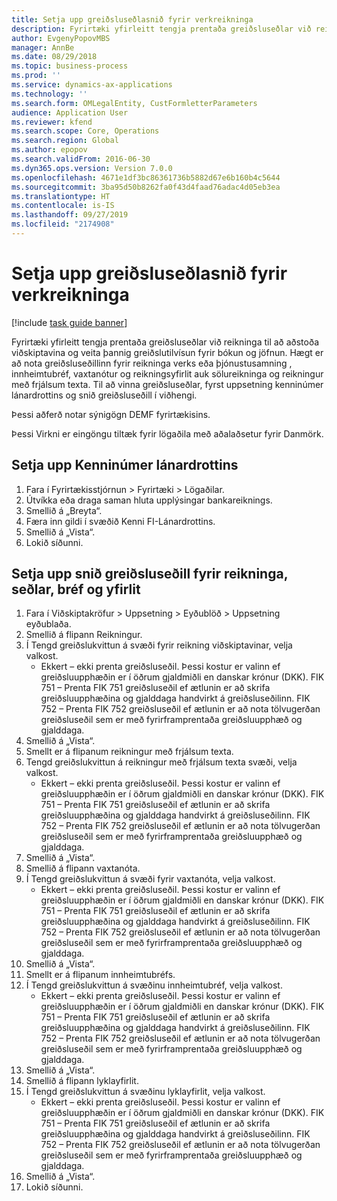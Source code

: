 ```yaml
---
title: Setja upp greiðsluseðlasnið fyrir verkreikninga
description: Fyrirtæki yfirleitt tengja prentaða greiðsluseðlar við reikninga til að aðstoða viðskiptavina og veita þannig greiðslutilvísun fyrir bókun og jöfnun.
author: EvgenyPopovMBS
manager: AnnBe
ms.date: 08/29/2018
ms.topic: business-process
ms.prod: ''
ms.service: dynamics-ax-applications
ms.technology: ''
ms.search.form: OMLegalEntity, CustFormletterParameters
audience: Application User
ms.reviewer: kfend
ms.search.scope: Core, Operations
ms.search.region: Global
ms.author: epopov
ms.search.validFrom: 2016-06-30
ms.dyn365.ops.version: Version 7.0.0
ms.openlocfilehash: 4671e1df3bc86361736b5882d67e6b160b4c5644
ms.sourcegitcommit: 3ba95d50b8262fa0f43d4faad76adac4d05eb3ea
ms.translationtype: HT
ms.contentlocale: is-IS
ms.lasthandoff: 09/27/2019
ms.locfileid: "2174908"
---
```

# <a name="set-up-payment-slip-format-for-project-invoices"></a>Setja upp greiðsluseðlasnið fyrir verkreikninga

[!include [task guide banner](../../includes/task-guide-banner.md)]

Fyrirtæki yfirleitt tengja prentaða greiðsluseðlar við reikninga til að aðstoða viðskiptavina og veita þannig greiðslutilvísun fyrir bókun og jöfnun. Hægt er að nota greiðsluseðillinn fyrir reikninga verks eða þjónustusamning , innheimtubréf, vaxtanótur og reikningsyfirlit auk sölureikninga og reikningur með frjálsum texta. Til að vinna greiðsluseðlar, fyrst uppsetning kenninúmer lánardrottins og snið greiðsluseðill í viðhengi.

Þessi aðferð notar sýnigögn DEMF fyrirtækisins. 

Þessi Virkni er eingöngu tiltæk fyrir lögaðila með aðalaðsetur fyrir Danmörk.


## <a name="set-up-a-creditor-id-number"></a>Setja upp Kenninúmer lánardrottins
1. Fara í Fyrirtækisstjórnun > Fyrirtæki > Lögaðilar.
2. Útvíkka eða draga saman hluta upplýsingar bankareiknings.
3. Smellið á „Breyta“.
4. Færa inn gildi í svæðið Kenni FI-Lánardrottins.
5. Smellið á „Vista“.
6. Lokið síðunni.

## <a name="set-up-a-payment-slip-format-for-invoices-notes-letters-and-statements"></a>Setja upp snið greiðsluseðill fyrir reikninga, seðlar, bréf og yfirlit
1. Fara í Viðskiptakröfur > Uppsetning > Eyðublöð > Uppsetning eyðublaða.
2. Smellið á flipann Reikningur.
3. Í Tengd greiðslukvittun á svæði fyrir reikning viðskiptavinar, velja valkost.
    * Ekkert – ekki prenta greiðsluseðil. Þessi kostur er valinn ef greiðsluupphæðin er í öðrum gjaldmiðli en danskar krónur (DKK).   FIK 751 – Prenta FIK 751 greiðsluseðil ef ætlunin er að skrifa greiðsluupphæðina og gjalddaga handvirkt á greiðsluseðilinn.   FIK 752 – Prenta FIK 752 greiðsluseðil ef ætlunin er að nota tölvugerðan greiðsluseðil sem er með fyrirframprentaða greiðsluupphæð og gjalddaga.  
4. Smellið á „Vista“.
5. Smellt er á flipanum reikningur með frjálsum texta.
6. Tengd greiðslukvittun á reikningur með frjálsum texta svæði, velja valkost.
    * Ekkert – ekki prenta greiðsluseðil. Þessi kostur er valinn ef greiðsluupphæðin er í öðrum gjaldmiðli en danskar krónur (DKK).   FIK 751 – Prenta FIK 751 greiðsluseðil ef ætlunin er að skrifa greiðsluupphæðina og gjalddaga handvirkt á greiðsluseðilinn.   FIK 752 – Prenta FIK 752 greiðsluseðil ef ætlunin er að nota tölvugerðan greiðsluseðil sem er með fyrirframprentaða greiðsluupphæð og gjalddaga.  
7. Smellið á „Vista“.
8. Smellið á flipann vaxtanóta.
9. Í Tengd greiðslukvittun á svæði fyrir vaxtanóta, velja valkost.
    * Ekkert – ekki prenta greiðsluseðil. Þessi kostur er valinn ef greiðsluupphæðin er í öðrum gjaldmiðli en danskar krónur (DKK).   FIK 751 – Prenta FIK 751 greiðsluseðil ef ætlunin er að skrifa greiðsluupphæðina og gjalddaga handvirkt á greiðsluseðilinn.   FIK 752 – Prenta FIK 752 greiðsluseðil ef ætlunin er að nota tölvugerðan greiðsluseðil sem er með fyrirframprentaða greiðsluupphæð og gjalddaga.  
10. Smellið á „Vista“.
11. Smellt er á flipanum innheimtubréfs.
12. Í Tengd greiðslukvittun á svæðinu innheimtubréf, velja valkost.
    * Ekkert – ekki prenta greiðsluseðil. Þessi kostur er valinn ef greiðsluupphæðin er í öðrum gjaldmiðli en danskar krónur (DKK).   FIK 751 – Prenta FIK 751 greiðsluseðil ef ætlunin er að skrifa greiðsluupphæðina og gjalddaga handvirkt á greiðsluseðilinn.   FIK 752 – Prenta FIK 752 greiðsluseðil ef ætlunin er að nota tölvugerðan greiðsluseðil sem er með fyrirframprentaða greiðsluupphæð og gjalddaga.  
13. Smellið á „Vista“.
14. Smellið á flipann lyklayfirlit.
15. Í Tengd greiðslukvittun á svæðinu lyklayfirlit, velja valkost.
    * Ekkert – ekki prenta greiðsluseðil. Þessi kostur er valinn ef greiðsluupphæðin er í öðrum gjaldmiðli en danskar krónur (DKK).   FIK 751 – Prenta FIK 751 greiðsluseðil ef ætlunin er að skrifa greiðsluupphæðina og gjalddaga handvirkt á greiðsluseðilinn.   FIK 752 – Prenta FIK 752 greiðsluseðil ef ætlunin er að nota tölvugerðan greiðsluseðil sem er með fyrirframprentaða greiðsluupphæð og gjalddaga.  
16. Smellið á „Vista“.
17. Lokið síðunni.

